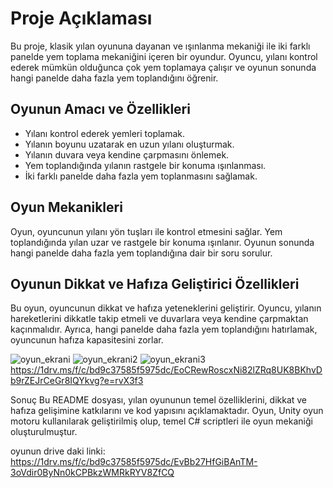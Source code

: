 # Proje Açıklaması
Bu proje, klasik yılan oyununa dayanan ve ışınlanma mekaniği ile iki farklı panelde yem toplama mekaniğini içeren bir oyundur. Oyuncu, yılanı kontrol ederek mümkün olduğunca çok yem toplamaya çalışır ve oyunun sonunda hangi panelde daha fazla yem toplandığını öğrenir.

## Oyunun Amacı ve Özellikleri
- Yılanı kontrol ederek yemleri toplamak.
- Yılanın boyunu uzatarak en uzun yılanı oluşturmak.
- Yılanın duvara veya kendine çarpmasını önlemek.
- Yem toplandığında yılanın rastgele bir konuma ışınlanması.
- İki farklı panelde daha fazla yem toplanmasını sağlamak.

## Oyun Mekanikleri
Oyun, oyuncunun yılanı yön tuşları ile kontrol etmesini sağlar. Yem toplandığında yılan uzar ve rastgele bir konuma ışınlanır. Oyunun sonunda hangi panelde daha fazla yem toplandığına dair bir soru sorulur.

## Oyunun Dikkat ve Hafıza Geliştirici Özellikleri
Bu oyun, oyuncunun dikkat ve hafıza yeteneklerini geliştirir. Oyuncu, yılanın hareketlerini dikkatle takip etmeli ve duvarlara veya kendine çarpmaktan kaçınmalıdır. Ayrıca, hangi panelde daha fazla yem toplandığını hatırlamak, oyuncunun hafıza kapasitesini zorlar.

![oyun_ekrani](https://github.com/furkanak47/unity_y-lan/assets/148468950/a56d16fa-1d79-40e1-b86a-02fdc8ba054a)
![oyun_ekrani2](https://github.com/furkanak47/unity_y-lan/assets/148468950/3d71598a-9b4a-499b-8a9e-166d8a7c4092)
![oyun_ekrani3](https://github.com/furkanak47/unity_y-lan/assets/148468950/9a5213de-3e95-4a95-8133-49d413836ae0)
https://1drv.ms/f/c/bd9c37585f5975dc/EoCRewRoscxNi82lZRq8UK8BKhvDb9rZEJrCeGr8IQYkvg?e=rvX3f3



Sonuç
Bu README dosyası, yılan oyununun temel özelliklerini, dikkat ve hafıza gelişimine katkılarını ve kod yapısını açıklamaktadır. Oyun, Unity oyun motoru kullanılarak geliştirilmiş olup, temel C# scriptleri ile oyun mekaniği oluşturulmuştur.



oyunun drive daki linki:
https://1drv.ms/f/c/bd9c37585f5975dc/EvBb27HfGiBAnTM-3oVdir0ByNn0kCPBkzWMRkRYV8ZfCQ
